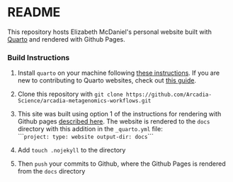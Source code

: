 # README 

This repository hosts Elizabeth McDaniel's personal website built with [Quarto](https://quarto.org/) and rendered with Github Pages.

### Build Instructions 

1.  Install `quarto` on your machine following [these instructions](https://quarto.org/docs/get-started/). If you are new to contributing to Quarto websites, check out [this guide](https://quarto.org/docs/websites/).

2.  Clone this repository with `git clone https://github.com/Arcadia-Science/arcadia-metagenomics-workflows.git`

3.  This site was built using option 1 of the instructions for rendering with Github pages [described here](https://quarto.org/docs/publishing/github-pages.html). The website is rendered to the `docs` directory with this addition in the `_quarto.yml` file: \
    \`\`\``project:
      type: website
      output-dir: docs`\`\`\`

4.  Add `touch .nojekyll` to the directory

5.  Then `push` your commits to Github, where the Github Pages is rendered from the `docs` directory

